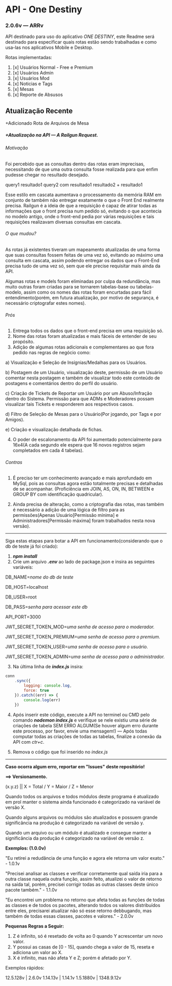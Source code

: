 # API - One Destiny

### 2.0.6v — **ARRv**

API destinado para uso do aplicativo *ONE DESTINY*, este Readme será destinado para especificar quais rotas estão sendo trabalhadas e como usa-las nos aplicativos Mobile e Desktop. 

Rotas implementadas:

1. [x] Usuários Normal - Free e Premium
2. [x] Usuários Admin
3. [x] Usuários Mod
4. [x] Noticias e Tags
5. [x] Mesas
6. [x] Reporte de Absusos

## Atualização Recente

+Adicionado Rota de Arquivos de Mesa

##### +Atualização na API — A Railgun Request.

###### Motivação

Foi percebido que as consultas dentro das rotas eram imprecisas, necessitando de que uma outra consulta fosse realizada para que enfim pudesse chegar no resultado desejado.

query1
  resultado1
    query2 com resultado1
      resultado2 + resultado1

Esse estilo em cascata aumentava o processamento da memória RAM em conjunto de também não entregar exatamente o que o Front End realmente precisa. Railgun é a ideia de que a requisição é capaz de atirar todas as informações que o front precisa num pedido só, evitando o que acontecia no modelo antigo, onde o front-end pedia por várias requisições e tais requisições realizavam diversas consultas em cascata.

###### O que mudou?

As rotas já existentes tiveram um mapeamento atualizadas de uma forma que suas consultas fossem feitas de uma vez só, evitando ao máximo uma consulta em cascata, assim podendo entregar os dados que o Front-End precisa tudo de uma vez só, sem que ele precise requisitar mais ainda da API.

Algumas rotas e models foram eliminadas por culpa da redundância, mas muito outras foram criadas para se tornarem tabelas-base ou tabelas-modelo, assim como os nomes das rotas foram encurtadas para fácil entendimento(porém, em futura atualização, por motivo de segurança, é necessário criptografar estes nomes).

###### Prós

1. Entrega todos os dados que o front-end precisa em uma requisição só. 
2. Nome das rotas foram atualizadas e mais fáceis de entender de seu propósito.
3. Adição de algumas rotas adicionais e complementares ao que fora pedido nas regras de negócio como: 

a) Visualização e Seleção de Insígnias/Medalhas para os Usuários.

b) Postagem de um Usuário, visualização deste, permissão de um Usuário comentar nesta postagem e também de visualizar todo este conteúdo de postagens e comentários dentro do perfil do usuário.

c) Criação de Tickets de Reportar um Usuário por um Abuso/Infração dentro do Sistema. Permissão para que ADMs e Moderadores possam visualizar tais Tickets e responderem aos respectivos casos.

d) Filtro de Seleção de Mesas para o Usuário(Por jogando, por Tags e por Amigos).

e) Criação e visualização detalhada de fichas.

4. O poder de escalonamento da API foi aumentado potencialmente para 16x4(A cada segundo ele espera que 16 novos registros sejam completados em cada 4 tabelas).

###### Contras

1. É preciso ter um conhecimento avançado e mais aprofundado em MySql, pois as consultas agora estão totalmente precisas e detalhadas de se acompanhar. (Proficiência em JOIN, AS, ON, IN, BETWEEN e GROUP BY com identificação quadricular).

2. Ainda precisa de alteração, como a criptografia das rotas, mas também é necessário a adição de uma lógica de filtro para as permissões(Apenas Usuário[Permissão mínima] e Administradores[Permissão máxima] foram trabalhados nesta nova versão).

___________________________________________________

Siga estas etapas para botar a API em funcionamento(considerando que o db de teste já foi criado):  

1. ***npm install***
2. Crie um arquivo ***.env*** ao lado de package.json e insira as seguintes variáveis:

DB_NAME=*nome do db de teste*

DB_HOST=localhost

DB_USER=root

DB_PASS=*senha para acessar este db*

API_PORT=3000

JWT_SECRET_TOKEN_MOD=*uma senha de acesso para o moderador.*

JWT_SECRET_TOKEN_PREMIUM=*uma senha de acesso para o premium.*

JWT_SECRET_TOKEN_USER=*uma senha de acesso para o usuário.*

JWT_SECRET_TOKEN_ADMIN=*uma senha de acesso para o administrador.*

3. Na última linha de ***index.js*** insira:

~~~javascript
conn
    .sync({
        logging: console.log,
        force: true
    }).catch((err) => {
        console.log(err)
    })
~~~

4. Após inserir este código, execute a API no terminel ou CMD pelo comando ***nodemon index.js*** e verifique se nele existiu uma série de criações de tabela SEM ERRO ALGUM(Se houver algum erro durante este processo, por favor, envie uma mensagem!) — Após todas computar todas as criações de todas as tabelas, finalize a conexão da API com *ctr+c*.

5. Remova o código que foi inserido no *index.js*

___________________________________________________



**Caso ocorra algum erro, reportar em "Issues" deste repositório!**



**==> Versionamento.**

(x.y.z) || X = Total / Y = Maior / Z = Menor

Quando todos os arquivos e todos módulos deste programa é atualizado em prol manter o sistema ainda funcionado é categorizado na variável de versão X.

Quando alguns arquivos ou módulos são atualizados e possuem grande significância na produção é categorizado na variável de versão y.

Quando um arquivo ou um módulo é atualizado e consegue manter a significância da produção é categorizado na variável de versão z.

**Exemplos: (1.0.0v)**

"Eu retirei a redudância de uma função e agora ele retorna um valor exato." - 1.0.1v

"Precisei analisar as classes e verificar corretamente qual saída iria para a outra classe naquela outra função, assim feito, atualizei o valor de retorno na saída tal, porém, precisei corrigir todas as outras classes deste único pacote também." - 1.1.0v

"Eu encontrei um problema no retorno que afeta todas as funções de todas as classes e de todos os pacotes, alterando todos os valores distribuídos entre eles, precisarei atualizar não só esse retorno debbugando, mas também de todas essas classes, pacotes e valores." - 2.0.0v

**Pequenas Regras a Seguir:**

1. Z é infinito, só é resetado de volta ao 0 quando Y acrescentar um novo valor.
2. Y possui as casas de [0 - 15], quando chega a valor de 15, reseta e adiciona um valor ao X.
3. X é infinito, mas não afeta Y e Z; porém é afetado por Y.

Exemplos rápidos:

12.5.128v  |  2.6.0v
1.14.13v   |  1.14.1v
1.5.1880v  |  1348.9.12v